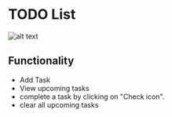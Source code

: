# TODO List
![alt text](image.png)

## Functionality

- Add Task
- View upcoming tasks
- complete a task by clicking on "Check icon".
- clear all upcoming tasks
